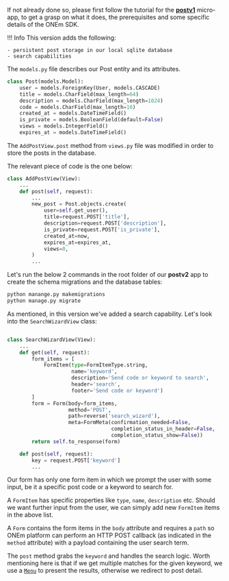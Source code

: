 If not already done so, please first follow the tutorial for the **[postv1](/use_case/postv1/)** micro-app, to get a grasp on what it does, the prerequisites and some specific details of the ONEm SDK.


!!! Info
    This version adds the following:

    - persistent post storage in our local sqlite database
    - search capabilities


The `models.py` file describes our Post entity and its attributes.

```python
class Post(models.Model):
    user = models.ForeignKey(User, models.CASCADE)
    title = models.CharField(max_length=64)
    description = models.CharField(max_length=1024)
    code = models.CharField(max_length=16)
    created_at = models.DateTimeField()
    is_private = models.BooleanField(default=False)
    views = models.IntegerField()
    expires_at = models.DateTimeField()
```

The `AddPostView.post` method from `views.py` file was modified in order to store the posts in the database.

The relevant piece of code is the one below:

```python
class AddPostView(View):
    ...
    def post(self, request):
        ...
        new_post = Post.objects.create(
            user=self.get_user(),
            title=request.POST['title'],
            description=request.POST['description'],
            is_private=request.POST['is_private'],
            created_at=now,
            expires_at=expires_at,
            views=0,
        )
        ...
```

Let's run the below 2 commands in the root folder of our **postv2** app to create the schema migrations and the database tables:

```bash
python manange.py makemigrations
python manage.py migrate
```

As mentioned, in this version we've added a search capability. Let's look into the `SearchWizardView` class:

```python

class SearchWizardView(View):
    ...
    def get(self, request):
        form_items = [
            FormItem(type=FormItemType.string,
                     name='keyword',
                     description='Send code or keyword to search',
                     header='search',
                     footer='Send code or keyword')
        ]
        form = Form(body=form_items,
                    method='POST',
                    path=reverse('search_wizard'),
                    meta=FormMeta(confirmation_needed=False,
                                  completion_status_in_header=False,
                                  completion_status_show=False))
        return self.to_response(form)

    def post(self, request):
        key = request.POST['keyword']
        ...
```

Our form has only one form item in which we prompt the user with some input, be it a specific post code or a keyword to search for.

A `FormItem` has specific properties like `type`, `name`, `description` etc. Should we want further input from the user, we can simply add new `FormItem` items in the above list.

A `Form` contains the form items in the `body` attribute and requires a `path` so ONEm platform can perform an HTTP POST callback (as indicated in the `method` attribute) with a payload containing the user search term.

The `post` method grabs the `keyword` and handles the search logic. Worth mentioning here is that if we get multiple matches for the given keyword, we use a [`Menu`](/building/menu/) to present the results, otherwise we redirect to post detail.
